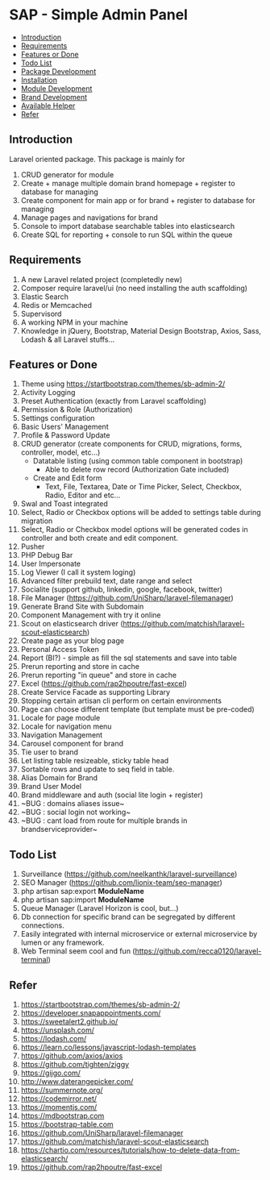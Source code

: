 # SAP - Simple Admin Panel

- [Introduction](#Introduction)
- [Requirements](#Requirements)
- [Features or Done](#Features-or-Done)
- [Todo List](#Todo-List)
- [Package Development](Package-Development.md)
- [Installation](Installation.md)
- [Module Development](Module-Development.md)
- [Brand Development](Brand-Development.md)
- [Available Helper](Available-Helper.md)
- [Refer](#Refer)

## Introduction

Laravel oriented package. This package is mainly for

1. CRUD generator for module
1. Create + manage multiple domain brand homepage + register to database for managing
1. Create component for main app or for brand + register to database for managing
1. Manage pages and navigations for brand
1. Console to import database searchable tables into elasticsearch
1. Create SQL for reporting + console to run SQL within the queue

## Requirements

1. A new Laravel related project (completedly new)
1. Composer require laravel/ui (no need installing the auth scaffolding)
1. Elastic Search
1. Redis or Memcached
1. Supervisord
1. A working NPM in your machine
1. Knowledge in jQuery, Bootstrap, Material Design Bootstrap, Axios, Sass, Lodash & all Laravel stuffs...

## Features or Done

1. Theme using https://startbootstrap.com/themes/sb-admin-2/
1. Activity Logging
1. Preset Authentication (exactly from Laravel scaffolding)
1. Permission & Role (Authorization)
1. Settings configuration
1. Basic Users' Management
1. Profile & Password Update
1. CRUD generator (create components for CRUD, migrations, forms, controller, model, etc...)
    - Datatable listing (using common table component in bootstrap)
        - Able to delete row record (Authorization Gate included)
    - Create and Edit form
        - Text, File, Textarea, Date or Time Picker, Select, Checkbox, Radio, Editor and etc...
1. Swal and Toast integrated
1. Select, Radio or Checkbox options will be added to settings table during migration
1. Select, Radio or Checkbox model options will be generated codes in controller and both create and edit component.
1. Pusher
1. PHP Debug Bar
1. User Impersonate
1. Log Viewer (I call it system loging)
1. Advanced filter prebuild text, date range and select
1. Socialite (support github, linkedin, google, facebook, twitter)
1. File Manager (https://github.com/UniSharp/laravel-filemanager)
1. Generate Brand Site with Subdomain
1. Component Management with try it online
1. Scout on elasticsearch driver (https://github.com/matchish/laravel-scout-elasticsearch)
1. Create page as your blog page
1. Personal Access Token
1. Report (BI?) - simple as fill the sql statements and save into table
1. Prerun reporting and store in cache
1. Prerun reporting "in queue" and store in cache
1. Excel (https://github.com/rap2hpoutre/fast-excel)
1. Create Service Facade as supporting Library
1. Stopping certain artisan cli perform on certain environments
1. Page can choose different template (but template must be pre-coded)
1. Locale for page module
1. Locale for navigation menu
1. Navigation Management
1. Carousel component for brand
1. Tie user to brand
1. Let listing table resizeable, sticky table head
1. Sortable rows and update to seq field in table.
1. Alias Domain for Brand
1. Brand User Model
1. Brand middleware and auth (social lite login + register)
1. ~BUG : domains aliases issue~
1. ~BUG : social login not working~
1. ~BUG : cant load from route for multiple brands in brandserviceprovider~

## Todo List

1. Surveillance (https://github.com/neelkanthk/laravel-surveillance)
1. SEO Manager (https://github.com/lionix-team/seo-manager)
1. php artisan sap:export **ModuleName**
1. php artisan sap:import **ModuleName**
1. Queue Manager (Laravel Horizon is cool, but...)
1. Db connection for specific brand can be segregated by different connections.
1. Easily integrated with internal microservice or external microservice by lumen or any framework.
1. Web Terminal seem cool and fun (https://github.com/recca0120/laravel-terminal)

## Refer

1. https://startbootstrap.com/themes/sb-admin-2/
1. https://developer.snapappointments.com/
1. https://sweetalert2.github.io/
1. https://unsplash.com/
1. https://lodash.com/
1. https://learn.co/lessons/javascript-lodash-templates
1. https://github.com/axios/axios
1. https://github.com/tighten/ziggy
1. https://gijgo.com/
1. http://www.daterangepicker.com/
1. https://summernote.org/
1. https://codemirror.net/
1. https://momentjs.com/
1. https://mdbootstrap.com
1. https://bootstrap-table.com
1. https://github.com/UniSharp/laravel-filemanager
1. https://github.com/matchish/laravel-scout-elasticsearch
1. https://chartio.com/resources/tutorials/how-to-delete-data-from-elasticsearch/
1. https://github.com/rap2hpoutre/fast-excel
